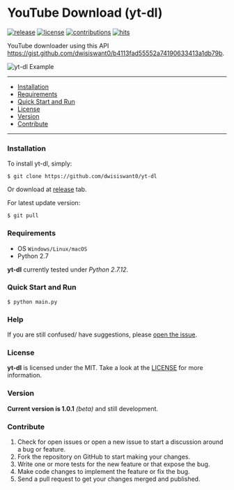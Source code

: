 # YouTube Download (yt-dl)

[![release](https://img.shields.io/github/release/dwisiswant0/yt-dl.svg)](https://github.com/dwisiswant0/yt-dl/releases/)
[![license](https://img.shields.io/github/license/dwisiswant0/yt-dl.svg)](https://github.com/dwisiswant0/yt-dl/blob/master/LICENSE)
[![contributions](https://img.shields.io/badge/contributions-welcome-brightgreen.svg?style=flat)](https://github.com/dwisiswant0/yt-dl/issues)
[![hits](http://hits.dwyl.com/dwisiswant0/yt-dl.svg)](http://hits.dwyl.com/dwisiswant0/yt-dl)

YouTube downloader using this API https://gist.github.com/dwisiswant0/b4113fad55552a74190633413a1db79b.

![yt-dl Example](https://user-images.githubusercontent.com/25837540/40584989-2b10d73a-61d5-11e8-85ea-989ec597b81a.gif)

---

- [Installation](#installation)
- [Requirements](#requirements)
- [Quick Start and Run](#quick-start-and-run)
- [License](#license)
- [Version](#version)
- [Contribute](#contribute)

---

### Installation

To install yt-dl, simply:

    $ git clone https://github.com/dwisiswant0/yt-dl
    
Or download at [release](https://github.com/dwisiswant0/yt-dl/releases/) tab.

For latest update version:

    $ git pull

### Requirements

- OS ``Windows/Linux/macOS``
- Python 2.7
 
 **yt-dl** currently tested under *Python 2.7.12*.

### Quick Start and Run

	$ python main.py

### Help
If you are still confused/ have suggestions, please [open the issue](https://github.com/dwisiswant0/yt-dl/issues).

### License
**yt-dl** is licensed under the MIT. Take a look at the [LICENSE](https://github.com/dwisiswant0/yt-dl/blob/master/LICENSE) for more information.

### Version
**Current version is 1.0.1** *(beta)* and still development.

### Contribute
1. Check for open issues or open a new issue to start a discussion around a bug or feature.
1. Fork the repository on GitHub to start making your changes.
1. Write one or more tests for the new feature or that expose the bug.
1. Make code changes to implement the feature or fix the bug.
1. Send a pull request to get your changes merged and published.
